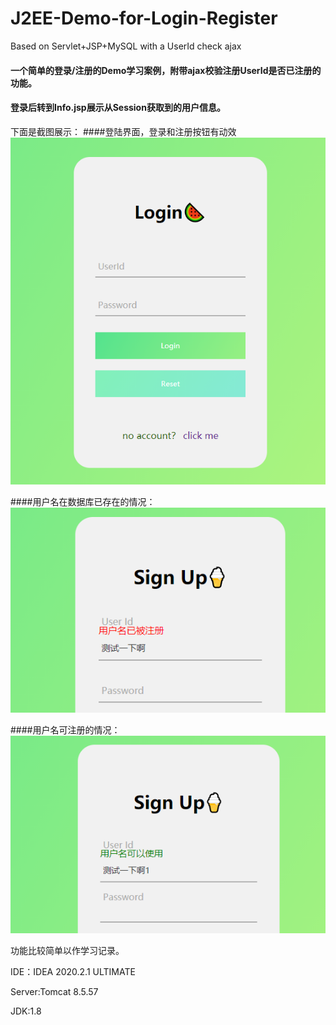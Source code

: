 # J2EE-Demo-for-Login-Register
Based on Servlet+JSP+MySQL with a UserId check ajax
#### 一个简单的登录/注册的Demo学习案例，附带ajax校验注册UserId是否已注册的功能。
#### 登录后转到Info.jsp展示从Session获取到的用户信息。
下面是截图展示：
####登陆界面，登录和注册按钮有动效
![登录界面](3.png)

####用户名在数据库已存在的情况：
![已注册截图](1.png)

####用户名可注册的情况：
![可注册截图](2.png)

功能比较简单以作学习记录。

IDE：IDEA 2020.2.1 ULTIMATE

Server:Tomcat 8.5.57

JDK:1.8
